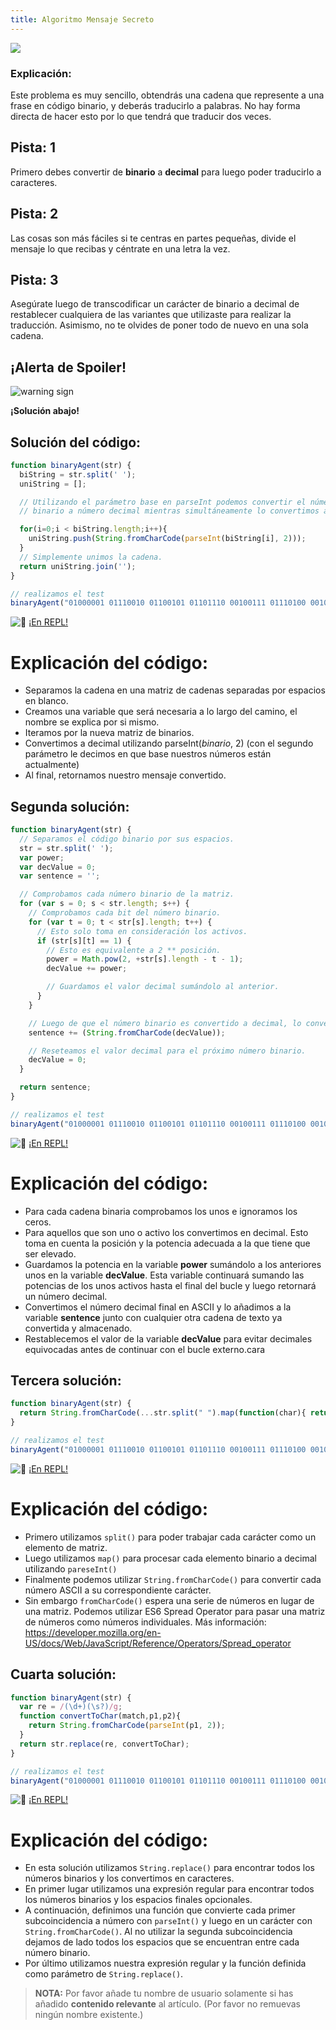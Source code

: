 ```yaml
---
title: Algoritmo Mensaje Secreto
---
```

![](//discourse-user-assets.s3.amazonaws.com/original/2X/7/70cf3cc5462f69c2f770ad42d0f24f240a8d8f13.jpg)

### Explicación:

Este problema es muy sencillo, obtendrás una cadena que represente a una frase en código binario, y deberás traducirlo a palabras. No hay forma directa de hacer esto por lo que tendrá que traducir dos veces.

## Pista: 1

Primero debes convertir de **binario** a **decimal** para luego poder traducirlo a caracteres.

## Pista: 2

Las cosas son más fáciles si te centras en partes pequeñas, divide el mensaje lo que recibas y céntrate en una letra la vez.

## Pista: 3

Asegúrate luego de transcodificar un carácter de binario a decimal de restablecer cualquiera de las variantes que utilizaste para realizar la traducción. Asimismo, no te olvides de poner todo de nuevo en una sola cadena.

## ¡Alerta de Spoiler!

![warning sign](//discourse-user-assets.s3.amazonaws.com/original/2X/2/2d6c412a50797771301e7ceabd554cef4edcd74d.gif)

**¡Solución abajo!**

## Solución del código:

```js
function binaryAgent(str) {
  biString = str.split(' ');
  uniString = [];

  // Utilizando el parámetro base en parseInt podemos convertir el número
  // binario a número decimal mientras simultáneamente lo convertimos a carácter.

  for(i=0;i < biString.length;i++){
    uniString.push(String.fromCharCode(parseInt(biString[i], 2)));
  }
  // Simplemente unimos la cadena.
  return uniString.join('');
}

// realizamos el test
binaryAgent("01000001 01110010 01100101 01101110 00100111 01110100 00100000 01100010 01101111 01101110 01100110 01101001 01110010 01100101 01110011 00100000 01100110 01110101 01101110 00100001 00111111");
```

![:rocket:](//forum.freecodecamp.com/images/emoji/emoji_one/rocket.png?v=2 ":rocket:") <a href='https://repl.it/CLnm/0' target='_blank' rel='nofollow'>¡En REPL!</a>

# Explicación del código:

*   Separamos la cadena en una matriz de cadenas separadas por espacios en blanco.
*   Creamos una variable que será necesaria a lo largo del camino, el nombre se explica por si mismo.
*   Iteramos por la nueva matriz de binarios.
*   Convertimos a decimal utilizando parseInt(_binario_, 2) (con el segundo parámetro le decimos en que base nuestros números están actualmente)
*   Al final, retornamos nuestro mensaje convertido.

## Segunda solución:

```js
function binaryAgent(str) {
  // Separamos el código binario por sus espacios.
  str = str.split(' ');
  var power;
  var decValue = 0;
  var sentence = '';

  // Comprobamos cada número binario de la matriz.
  for (var s = 0; s < str.length; s++) {
    // Comprobamos cada bit del número binario.
    for (var t = 0; t < str[s].length; t++) {
      // Esto solo toma en consideración los activos.
      if (str[s][t] == 1) {
        // Esto es equivalente a 2 ** posición.
        power = Math.pow(2, +str[s].length - t - 1);
        decValue += power;

        // Guardamos el valor decimal sumándolo al anterior.
      }
    }

    // Luego de que el número binario es convertido a decimal, lo convertimos en una cadena y lo guardamos.
    sentence += (String.fromCharCode(decValue));

    // Reseteamos el valor decimal para el próximo número binario.
    decValue = 0;
  }

  return sentence;
}

// realizamos el test
binaryAgent("01000001 01110010 01100101 01101110 00100111 01110100 00100000 01100010 01101111 01101110 01100110 01101001 01110010 01100101 01110011 00100000 01100110 01110101 01101110 00100001 00111111");
```

![:rocket:](//forum.freecodecamp.com/images/emoji/emoji_one/rocket.png?v=2 ":rocket:") <a href='https://repl.it/CLno/0' target='_blank' rel='nofollow'>¡En REPL!</a>

# Explicación del código:

*   Para cada cadena binaria comprobamos los unos e ignoramos los ceros.
*   Para aquellos que son uno o activo los convertimos en decimal. Esto toma en cuenta la posición y la potencia adecuada a la que tiene que ser elevado.
*   Guardamos la potencia en la variable **power** sumándolo a los anteriores unos en la variable **decValue**. Esta variable continuará sumando las potencias de los unos activos hasta el final del bucle y luego retornará un número decimal.
*   Convertimos el número decimal final en ASCII y lo añadimos a la variable **sentence** junto con cualquier otra cadena de texto ya convertida y almacenado.
*   Restablecemos el valor de la variable **decValue** para evitar decimales equivocadas antes de continuar con el bucle externo.cara

## Tercera solución:

```js
function binaryAgent(str) {
  return String.fromCharCode(...str.split(" ").map(function(char){ return parseInt(char, 2); }));
}

// realizamos el test
binaryAgent("01000001 01110010 01100101 01101110 00100111 01110100 00100000 01100010 01101111 01101110 01100110 01101001 01110010 01100101 01110011 00100000 01100110 01110101 01101110 00100001 00111111");
```

![:rocket:](//forum.freecodecamp.com/images/emoji/emoji_one/rocket.png?v=2 ":rocket:") <a href='https://repl.it/CLnp/0' target='_blank' rel='nofollow'>¡En REPL!</a>

# Explicación del código:

*   Primero utilizamos `split()` para poder trabajar cada carácter como un elemento de matriz.
*   Luego utilizamos `map()` para procesar cada elemento binario a decimal utilizando `pareseInt()`
*   Finalmente podemos utilizar `String.fromCharCode()` para convertir cada número ASCII a su correspondiente carácter.
*   Sin embargo `fromCharCode()` espera una serie de números en lugar de una matriz. Podemos utilizar ES6 Spread Operator para pasar una matriz de números como números individuales. Más información: <a href='https://developer.mozilla.org/en-US/docs/Web/JavaScript/Reference/Operators/Spread_operator' target='_blank' rel='nofollow'>https://developer.mozilla.org/en-US/docs/Web/JavaScript/Reference/Operators/Spread_operator</a>

## Cuarta solución:

```js
function binaryAgent(str) {
  var re = /(\d+)(\s?)/g;
  function convertToChar(match,p1,p2){
    return String.fromCharCode(parseInt(p1, 2));
  }
  return str.replace(re, convertToChar);
}

// realizamos el test
binaryAgent("01000001 01110010 01100101 01101110 00100111 01110100 00100000 01100010 01101111 01101110 01100110 01101001 01110010 01100101 01110011 00100000 01100110 01110101 01101110 00100001 00111111");
```

![:rocket:](//forum.freecodecamp.com/images/emoji/emoji_one/rocket.png?v=2 ":rocket:") <a href='https://repl.it/CLnr/0' target='_blank' rel='nofollow'>¡En REPL!</a>

# Explicación del código:

*   En esta solución utilizamos `String.replace()` para encontrar todos los números binarios y los convertimos en caracteres.
*   En primer lugar utilizamos una expresión regular para encontrar todos los números binarios y los espacios finales opcionales.
*   A continuación, definimos una función que convierte cada primer subcoincidencia a número con `parseInt()` y luego en un carácter con `String.fromCharCode()`. Al no utilizar la segunda subcoincidencia dejamos de lado todos los espacios que se encuentran entre cada número binario.
*   Por último utilizamos nuestra expresión regular y la función definida como parámetro de `String.replace()`.

> **NOTA:** Por favor añade tu nombre de usuario solamente si has añadido **contenido relevante** al artículo. (Por favor no remuevas ningún nombre existente.)
